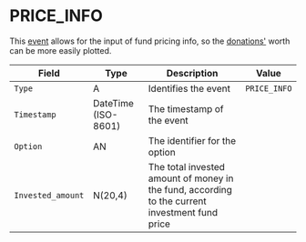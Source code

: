 # PRICE_INFO

This [event](../event) allows for the input of fund pricing info, so the [donations'](../donation) worth can be more easily plotted.

| Field             | Type                | Description                                                                                    | Value        |
| ----------------- | ------------------- | ---------------------------------------------------------------------------------------------- | ------------ |
| `Type`            | A                   | Identifies the event                                                                           | `PRICE_INFO` |
| `Timestamp`       | DateTime (ISO-8601) | The timestamp of the event                                                                     |              |
| `Option`          | AN                  | The identifier for the option                                                                  |              |
| `Invested_amount` | N(20,4)             | The total invested amount of money in the fund, according to the current investment fund price |              |
